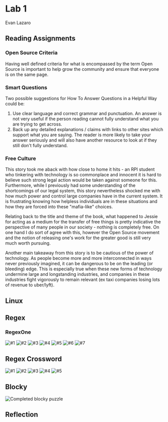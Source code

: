 # Lab 1

Evan Lazaro

## Reading Assignments

### Open Source Criteria

Having well defined criteria for what is encompassed by the term Open Source is important to help grow the community and ensure that everyone is on the same page.

### Smart Questions

Two possible suggestions for How To Answer Questions in a Helpful Way could be:

1. Use clear language and correct grammar and punctuation. An answer is not very useful if the person reading cannot fully understand what you are trying to get across.
2. Back up any detailed explanations / claims with links to other sites which support what you are saying. The reader is more likely to take your answer seriously and will also have another resource to look at if they still don't fully understand.

### Free Culture
This story took me aback with how close to home it hits - an RPI student who tinkering with technology is so commonplace and innocent it is hard to believe such strong legal action would be taken against someone for this. Furthermore, while I previously had some understanding of the shortcomings of our legal system, this story nevertheless shocked me with how much power and control large companies have in the current system. It is frustrating knowing how helpless individuals are in these situations and how they are forced into these "mafia-like" choices.

Relating back to the title and theme of the book, what happened to Jessie for acting as a medium for the transfer of free things is pretty indicative the perspective of many people in our society - nothing is completely free. On one hand I do sort of agree with this, however the Open Source movement and the notion of releasing one's work for the greater good is still very much worth pursuing.

Another main takeaway from this story is to be cautious of the power of technology. As people become more and more interconnected in ways never previously imagined, it can be dangerous to be on the leading (or bleeding) edge. This is especially true when these new forms of technology undermine large and longstanding industries, and companies in these industries fight vigorously to remain relevant (ex taxi companies losing lots of revenue to uber/lyft).



## Linux


## Regex

### RegexOne

![#1](/Resources/1.PNG)
![#2](/Resources/2.PNG)
![#3](/Resources/3.PNG)
![#4](/Resources/4.PNG)
![#5](/Resources/5.PNG)
![#6](/Resources/6.PNG)
![#7](/Resources/7.PNG)

## Regex Crossword

![#1](/Resources/c1.PNG)
![#2](/Resources/c2.PNG)
![#3](/Resources/c3.PNG)
![#4](/Resources/c4.PNG)
![#5](/Resources/c5.PNG)

## Blocky

![Completed blocky puzzle](/Resources/blocky.PNG)

## Reflection
